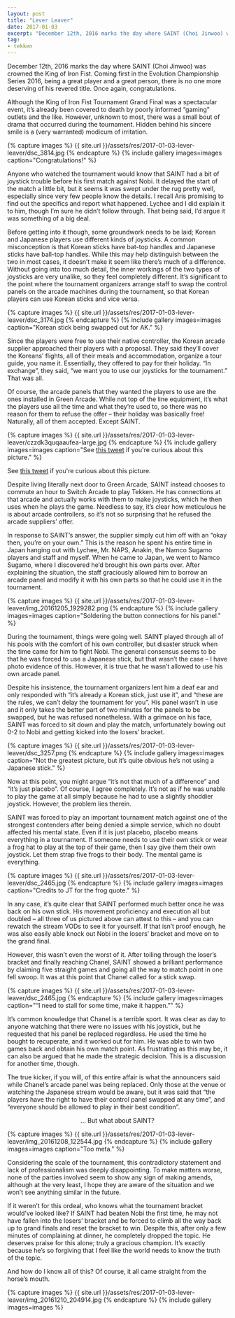 ```yaml
---
layout: post
title: "Lever Leaver"
date: 2017-01-03
excerpt: "December 12th, 2016 marks the day where SAINT (Choi Jinwoo) was crowned the King of Iron Fist. But hidden behind his sincere smile is a (very warranted) modicum of irritation."
tag:
- tekken
---
```


December 12th, 2016 marks the day where SAINT (Choi Jinwoo) was crowned the King of Iron Fist. Coming first in the Evolution Championship Series 2016, being a great player and a great person, there is no one more deserving of his revered title. Once again, congratulations.

Although the King of Iron Fist Tournament Grand Final was a spectacular event, it’s already been covered to death by poorly informed “gaming” outlets and the like. However, unknown to most, there was a small bout of drama that occurred during the tournament. Hidden behind his sincere smile is a (very warranted) modicum of irritation.

{% capture images %}
    {{ site.url }}/assets/res/2017-01-03-lever-leaver/dsc_3814.jpg
{% endcapture %}
{% include gallery images=images caption="Congratulations!" %}

Anyone who watched the tournament would know that SAINT had a bit of joystick trouble before his first match against Nobi. It delayed the start of the match a little bit, but it seems it was swept under the rug pretty well, especially since very few people know the details. I recall Aris promising to find out the specifics and report what happened. Lychee and I did explain it to him, though I’m sure he didn’t follow through. That being said, I’d argue it was something of a big deal.

Before getting into it though, some groundwork needs to be laid; Korean and Japanese players use different kinds of joysticks. A common misconception is that Korean sticks have bat-top handles and Japanese sticks have ball-top handles. While this may help distinguish between the two in most cases, it doesn’t make it seem like there’s much of a difference. Without going into too much detail, the inner workings of the two types of joysticks are very unalike, so they feel completely different. It’s significant to the point where the tournament organizers arrange staff to swap the control panels on the arcade machines during the tournament, so that Korean players can use Korean sticks and vice versa.

{% capture images %}
    {{ site.url }}/assets/res/2017-01-03-lever-leaver/dsc_3174.jpg
{% endcapture %}
{% include gallery images=images caption="Korean stick being swapped out for AK." %}

Since the players were free to use their native controller, the Korean arcade supplier approached their players with a proposal. They said they’ll cover the Koreans’ flights, all of their meals and accommodation, organize a tour guide, you name it. Essentially, they offered to pay for their holiday. “In exchange”, they said, “we want you to use our joysticks for the tournament.” That was all.

Of course, the arcade panels that they wanted the players to use are the ones installed in Green Arcade. While not top of the line equipment, it’s what the players use all the time and what they’re used to, so there was no reason for them to refuse the offer – their holiday was basically free! Naturally, all of them accepted. Except SAINT.

{% capture images %}
    {{ site.url }}/assets/res/2017-01-03-lever-leaver/czzdk3quqaaufea-large.jpg
{% endcapture %}
{% include gallery images=images caption="See <a href=https://twitter.com/DCSUe0kR863VWP5/status/807936086680842240>this tweet</a> if you're curious about this picture." %}
<figcaption>See <a href=https://twitter.com/DCSUe0kR863VWP5/status/807936086680842240>this tweet</a> if you're curious about this picture.</figcaption>

Despite living literally next door to Green Arcade, SAINT instead chooses to commute an hour to Switch Arcade to play Tekken. He has connections at that arcade and actually works with them to make joysticks, which he then uses when he plays the game. Needless to say, it’s clear how meticulous he is about arcade controllers, so it’s not so surprising that he refused the arcade suppliers’ offer.

In response to SAINT’s answer, the supplier simply cut him off with an “okay then, you’re on your own.” This is the reason he spent his entire time in Japan hanging out with Lychee, Mr. NAPS, Anakin, the Namco Sugamo players and staff and myself. When he came to Japan, we went to Namco Sugamo, where I discovered he’d brought his own parts over. After explaining the situation, the staff graciously allowed him to borrow an arcade panel and modify it with his own parts so that he could use it in the tournament.

{% capture images %}
    {{ site.url }}/assets/res/2017-01-03-lever-leaver/img_20161205_1929282.png
{% endcapture %}
{% include gallery images=images caption="Soldering the button connections for his panel." %}

During the tournament, things were going well. SAINT played through all of his pools with the comfort of his own controller, but disaster struck when the time came for him to fight Nobi. The general consensus seems to be that he was forced to use a Japanese stick, but that wasn’t the case – I have photo evidence of this. However, it is true that he wasn’t allowed to use his own arcade panel.

Despite his insistence, the tournament organizers lent him a deaf ear and only responded with “it’s already a Korean stick, just use it”, and “these are the rules, we can’t delay the tournament for you”. His panel wasn’t in use and it only takes the better part of two minutes for the panels to be swapped, but he was refused nonetheless. With a grimace on his face, SAINT was forced to sit down and play the match, unfortunately bowing out 0-2 to Nobi and getting kicked into the losers’ bracket.

{% capture images %}
    {{ site.url }}/assets/res/2017-01-03-lever-leaver/dsc_3257.png
{% endcapture %}
{% include gallery images=images caption="Not the greatest picture, but it’s quite obvious he’s not using a Japanese stick." %}

Now at this point, you might argue “it’s not that much of a difference” and “it’s just placebo”. Of course, I agree completely. It’s not as if he was unable to play the game at all simply because he had to use a slightly shoddier joystick. However, the problem lies therein.

SAINT was forced to play an important tournament match against one of the strongest contenders after being denied a simple service, which no doubt affected his mental state. Even if it is just placebo, placebo means everything in a tournament. If someone needs to use their own stick or wear a frog hat to play at the top of their game, then I say give them their own joystick. Let them strap five frogs to their body. The mental game is everything.

{% capture images %}
    {{ site.url }}/assets/res/2017-01-03-lever-leaver/dsc_2465.jpg
{% endcapture %}
{% include gallery images=images caption="Credits to JT for the frog quote." %}

In any case, it’s quite clear that SAINT performed much better once he was back on his own stick. His movement proficiency and execution all but doubled – all three of us pictured above can attest to this – and you can rewatch the stream VODs to see it for yourself. If that isn’t proof enough, he was also easily able knock out Nobi in the losers’ bracket and move on to the grand final.

However, this wasn’t even the worst of it. After toiling through the loser’s bracket and finally reaching Chanel, SAINT showed a brilliant performance by claiming five straight games and going all the way to match point in one fell swoop. It was at this point that Chanel called for a stick swap.

{% capture images %}
    {{ site.url }}/assets/res/2017-01-03-lever-leaver/dsc_2465.jpg
{% endcapture %}
{% include gallery images=images caption="“I need to stall for some time, make it happen.”" %}

It’s common knowledge that Chanel is a terrible sport. It was clear as day to anyone watching that there were no issues with his joystick, but he requested that his panel be replaced regardless. He used the time he bought to recuperate, and it worked out for him. He was able to win two games back and obtain his own match point. As frustrating as this may be, it can also be argued that he made the strategic decision. This is a discussion for another time, though.

The true kicker, if you will, of this entire affair is what the announcers said while Chanel’s arcade panel was being replaced. Only those at the venue or watching the Japanese stream would be aware, but it was said that “the players have the right to have their control panel swapped at any time”, and “everyone should be allowed to play in their best condition”.

<p align="center">
…
But what about SAINT?
</p>

{% capture images %}
    {{ site.url }}/assets/res/2017-01-03-lever-leaver/img_20161208_122544.jpg
{% endcapture %}
{% include gallery images=images caption="Too meta." %}

Considering the scale of the tournament, this contradictory statement and lack of professionalism was deeply disappointing. To make matters worse, none of the parties involved seem to show any sign of making amends, although at the very least, I hope they are aware of the situation and we won’t see anything similar in the future.

If it weren’t for this ordeal, who knows what the tournament bracket would’ve looked like? If SAINT had beaten Nobi the first time, he may not have fallen into the losers’ bracket and be forced to climb all the way back up to grand finals and reset the bracket to win. Despite this, after only a few minutes of complaining at dinner, he completely dropped the topic. He deserves praise for this alone; truly a gracious champion. It’s exactly because he’s so forgiving that I feel like the world needs to know the truth of the topic.

And how do I know all of this? Of course, it all came straight from the horse’s mouth.

{% capture images %}
    {{ site.url }}/assets/res/2017-01-03-lever-leaver/img_20161210_204914.jpg
{% endcapture %}
{% include gallery images=images %}